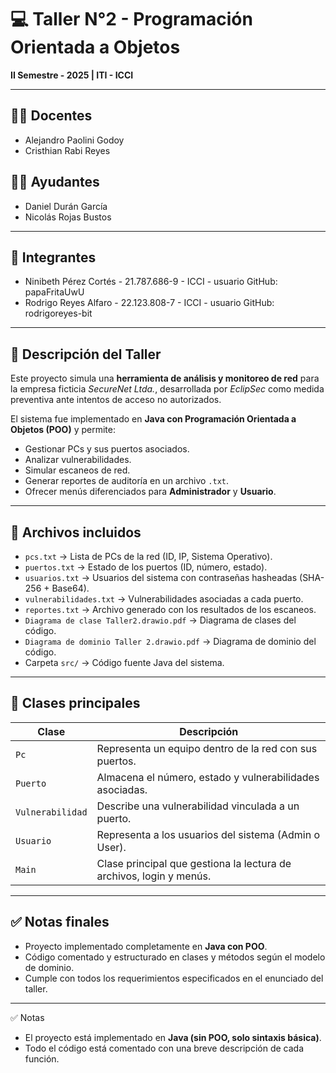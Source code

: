 # 💻 Taller N°2 - Programación Orientada a Objetos  
**II Semestre - 2025 | ITI - ICCI**

---

## 👨‍🏫 Docentes
- Alejandro Paolini Godoy  
- Cristhian Rabi Reyes  

## 👨‍💻 Ayudantes
- Daniel Durán García  
- Nicolás Rojas Bustos  

---

## 👥 Integrantes
- Ninibeth Pérez Cortés - 21.787.686-9 - ICCI - usuario GitHub: papaFritaUwU  
- Rodrigo Reyes Alfaro - 22.123.808-7 - ICCI - usuario GitHub: rodrigoreyes-bit  

---

## 🧠 Descripción del Taller
Este proyecto simula una **herramienta de análisis y monitoreo de red** para la empresa ficticia *SecureNet Ltda.*, desarrollada por *EclipSec* como medida preventiva ante intentos de acceso no autorizados.

El sistema fue implementado en **Java con Programación Orientada a Objetos (POO)** y permite:
- Gestionar PCs y sus puertos asociados.
- Analizar vulnerabilidades.
- Simular escaneos de red.
- Generar reportes de auditoría en un archivo `.txt`.
- Ofrecer menús diferenciados para **Administrador** y **Usuario**.

---

## 📂 Archivos incluidos

- `pcs.txt` → Lista de PCs de la red (ID, IP, Sistema Operativo).  
- `puertos.txt` → Estado de los puertos (ID, número, estado).  
- `usuarios.txt` → Usuarios del sistema con contraseñas hasheadas (SHA-256 + Base64).  
- `vulnerabilidades.txt` → Vulnerabilidades asociadas a cada puerto.  
- `reportes.txt` → Archivo generado con los resultados de los escaneos.
- `Diagrama de clase Taller2.drawio.pdf` → Diagrama de clases del código.
- `Diagrama de dominio Taller 2.drawio.pdf` → Diagrama de dominio del código.
- Carpeta `src/` → Código fuente Java del sistema.

---

## 🧩 Clases principales

| Clase | Descripción |
|-------|--------------|
| `Pc` | Representa un equipo dentro de la red con sus puertos. |
| `Puerto` | Almacena el número, estado y vulnerabilidades asociadas. |
| `Vulnerabilidad` | Describe una vulnerabilidad vinculada a un puerto. |
| `Usuario` | Representa a los usuarios del sistema (Admin o User). |
| `Main` | Clase principal que gestiona la lectura de archivos, login y menús. |

---

## ✅ Notas finales
- Proyecto implementado completamente en **Java con POO**.  
- Código comentado y estructurado en clases y métodos según el modelo de dominio.  
- Cumple con todos los requerimientos especificados en el enunciado del taller.
  
---
✅ Notas
- El proyecto está implementado en **Java (sin POO, solo sintaxis básica)**.  
- Todo el código está comentado con una breve descripción de cada función. 
